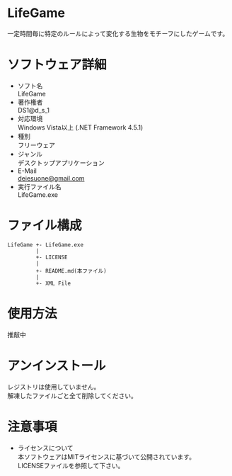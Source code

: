 LifeGame
======================
一定時間毎に特定のルールによって変化する生物をモチーフにしたゲームです。

# ソフトウェア詳細
- ソフト名  
LifeGame
- 著作権者  
DS1@d_s_1  
- 対応環境  
Windows Vista以上 (.NET Framework 4.5.1)  
- 種別  
フリーウェア  
- ジャンル  
デスクトップアプリケーション  
- E-Mail  
deiesuone@gmail.com  
- 実行ファイル名  
LifeGame.exe  

# ファイル構成
~~~~
LifeGame +- LifeGame.exe
         |  
         +- LICENSE  
         |  
         +- README.md(本ファイル)
         |  
         +- XML File
~~~~

# 使用方法
 推敲中

# アンインストール
レジストリは使用していません。  
解凍したファイルごと全て削除してください。

# 注意事項
- ライセンスについて  
本ソフトウェアはMITライセンスに基づいて公開されています。  
LICENSEファイルを参照して下さい。  
